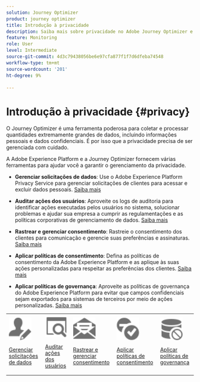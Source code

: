 ```yaml
---
solution: Journey Optimizer
product: journey optimizer
title: Introdução à privacidade
description: Saiba mais sobre privacidade no Adobe Journey Optimizer e Adobe Experience Platform.
feature: Monitoring
role: User
level: Intermediate
source-git-commit: 4d3c79438056be6e97cfa877f1f7d6dfeba74548
workflow-type: tm+mt
source-wordcount: '201'
ht-degree: 9%

---
```



# Introdução à privacidade {#privacy}

O Journey Optimizer é uma ferramenta poderosa para coletar e processar quantidades extremamente grandes de dados, incluindo informações pessoais e dados confidenciais. É por isso que a privacidade precisa de ser gerenciada com cuidado.

A Adobe Experience Platform e a Journey Optimizer fornecem várias ferramentas para ajudar você a garantir o gerenciamento da privacidade.

* **Gerenciar solicitações de dados**: Use o Adobe Experience Platform Privacy Service para gerenciar solicitações de clientes para acessar e excluir dados pessoais. [Saiba mais](requests.md)

* **Auditar ações dos usuários**: Aproveite os logs de auditoria para identificar ações executadas pelos usuários no sistema, solucionar problemas e ajudar sua empresa a cumprir as regulamentações e as políticas corporativas de gerenciamento de dados. [Saiba mais](audit-logs.md)

* **Rastrear e gerenciar consentimento**: Rastreie o consentimento dos clientes para comunicação e gerencie suas preferências e assinaturas. [Saiba mais](opt-out.md)

* **Aplicar políticas de consentimento**: Defina as políticas de consentimento da Adobe Experience Platform e as aplique às suas ações personalizadas para respeitar as preferências dos clientes. [Saiba mais](../action/consent.md)

* **Aplicar políticas de governança**: Aproveite as políticas de governança do Adobe Experience Platform para evitar que campos confidenciais sejam exportados para sistemas de terceiros por meio de ações personalizadas. [Saiba mais](../action/action-privacy.md)

<table>
<tr>
<td><img src="../assets/do-not-localize/icon-privacy-request.svg" width="60px"><p><a href="requests.md">Gerenciar solicitações de dados</a></p></td>
<td><img src="../assets/do-not-localize/icon-privacy-audit.svg" width="60px"><p><a href="audit-logs.md">Auditar ações dos usuários</a></p></td>
<td><img src="../assets/do-not-localize/icon-privacy-optout.svg" width="60px"><p><a href="opt-out.md">Rastrear e gerenciar consentimento</a></p></td>
<td><img src="../assets/do-not-localize/icon-privacy-consent.svg" width="60px"><p><a href="../action/consent.md">Aplicar políticas de consentimento</a></p></td>
<td><img src="../assets/do-not-localize/icon-privacy-governance.svg" width="60px"><p><a href="../action/action-privacy.md">Aplicar políticas de governança</a></p></td>
</tr>
</table>
